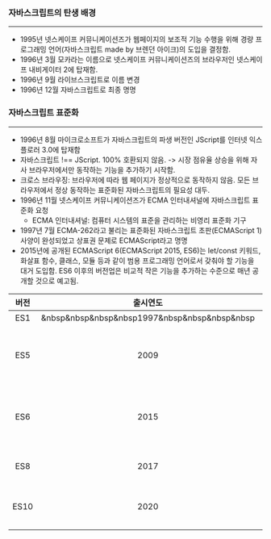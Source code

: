 ### 자바스크립트의 탄생 배경
---
- 1995년 넷스케이프 커뮤니케이션즈가 웹페이지의 보조적 기능 수행을 위해 경량 프로그래밍 언어(자바스크립트 made by 브렌던 아이크)의 도입을 결정함.
- 1996년 3월 모카라는 이름으로 넷스케이프 커뮤니케이션즈의 브라우저인 넷스케이프 내비게이터 2에 탑재함.
- 1996년 9월 라이브스크립트로 이름 변경
- 1996년 12월 자바스크립트로 최종 명명

### 자바스크립트 표준화
---
- 1996년 8월 마이크로소프트가 자바스크립트의 파생 버전인 JScript를 인터넷 익스플로러 3.0에 탑재함
- 자바스크립트 !== JScript. 100% 호환되지 않음. -> 시장 점유율 상승을 위해 자사 브라우저에서만 동작하는 기능을 추가하기 시작함.
- 크로스 브라우징: 브라우저에 따라 웹 페이지가 정상적으로 동작하지 않음. 모든 브라우저에서 정상 동작하는 표준화된 자바스크립트의 필요성 대두.
- 1996년 11월 넷스케이프 커뮤니케이션즈가 ECMA 인터내셔널에 자바스크립트 표준화 요청
    - ECMA 인터내셔널: 컴퓨터 시스템의 표준을 관리하는 비영리 표준화 기구
- 1997년 7월 ECMA-262라고 불리는 표준화된 자바스크립트 초판(ECMAScript 1) 사양이 완성되었고 상표권 문제로 ECMAScript라고 명명
- 2015년에 공개된 ECMAScript 6(ECMAScript 2015, ES6)는 let/const 키워드, 화살표 함수, 클래스, 모듈 등과 같이 범용 프로그래밍 언어로서 갖춰야 할 기능을 대거 도입함. ES6 이후의 버전업은 비교적 작은 기능을 추가하는 수준으로 매년 공개할 것으로 예고됨.

| 버전 | 출시연도 | 특징 |
| :--------: | :--------: | :-------- |
| ES1 | &nbsp&nbsp&nbsp&nbsp1997&nbsp&nbsp&nbsp&nbsp | 초판 |
| ES5 | 2009 | HTML5와 함께 출현한 표준안. JSON, strict mode, 접근자 프로퍼티, 프로퍼티 어트리뷰트 제어, 향상된 배열 조작 기능(forEach, map, filter, reduce, some, every)  |
| ES6 | 2015 | let/const, 클래스, 화살표 함수, 템플릿 리터럴, 디스트럭처링 할당, 스프레드 문법, rest 파라미터, 심벌, 프로미스, Map/Set, 이터러블, for...of, 제너레이터, Proxy, 모듈 import/export |
| ES8 | 2017 | async/await, Object 정적 메서드(Object.values, Object.entries, Object.getOwnPropertyDescriptors) |
| ES10 | 2020 | String.prototype.matchAll, BigInt, globalThis, Promise.allSettled, null 병합 연산자, 옵셔널 체이닝 연산자, for ... in enumeration order |